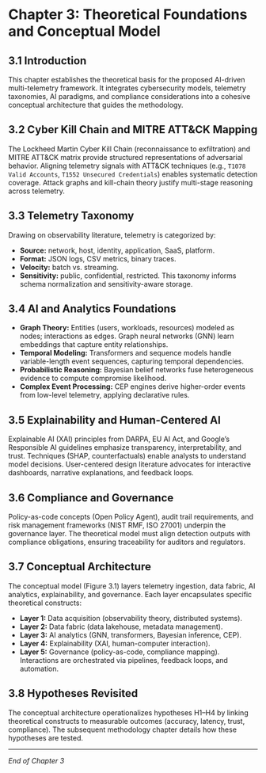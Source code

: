 # Chapter 3: Theoretical Foundations and Conceptual Model

## 3.1 Introduction
This chapter establishes the theoretical basis for the proposed AI-driven multi-telemetry framework. It integrates cybersecurity models, telemetry taxonomies, AI paradigms, and compliance considerations into a cohesive conceptual architecture that guides the methodology.

## 3.2 Cyber Kill Chain and MITRE ATT&CK Mapping
The Lockheed Martin Cyber Kill Chain (reconnaissance to exfiltration) and MITRE ATT&CK matrix provide structured representations of adversarial behavior. Aligning telemetry signals with ATT&CK techniques (e.g., `T1078 Valid Accounts`, `T1552 Unsecured Credentials`) enables systematic detection coverage. Attack graphs and kill-chain theory justify multi-stage reasoning across telemetry.

## 3.3 Telemetry Taxonomy
Drawing on observability literature, telemetry is categorized by:
- **Source:** network, host, identity, application, SaaS, platform.
- **Format:** JSON logs, CSV metrics, binary traces.
- **Velocity:** batch vs. streaming.
- **Sensitivity:** public, confidential, restricted.
This taxonomy informs schema normalization and sensitivity-aware storage.

## 3.4 AI and Analytics Foundations
- **Graph Theory:** Entities (users, workloads, resources) modeled as nodes; interactions as edges. Graph neural networks (GNN) learn embeddings that capture entity relationships.
- **Temporal Modeling:** Transformers and sequence models handle variable-length event sequences, capturing temporal dependencies.
- **Probabilistic Reasoning:** Bayesian belief networks fuse heterogeneous evidence to compute compromise likelihood.
- **Complex Event Processing:** CEP engines derive higher-order events from low-level telemetry, applying declarative rules.

## 3.5 Explainability and Human-Centered AI
Explainable AI (XAI) principles from DARPA, EU AI Act, and Google’s Responsible AI guidelines emphasize transparency, interpretability, and trust. Techniques (SHAP, counterfactuals) enable analysts to understand model decisions. User-centered design literature advocates for interactive dashboards, narrative explanations, and feedback loops.

## 3.6 Compliance and Governance
Policy-as-code concepts (Open Policy Agent), audit trail requirements, and risk management frameworks (NIST RMF, ISO 27001) underpin the governance layer. The theoretical model must align detection outputs with compliance obligations, ensuring traceability for auditors and regulators.

## 3.7 Conceptual Architecture
The conceptual model (Figure 3.1) layers telemetry ingestion, data fabric, AI analytics, explainability, and governance. Each layer encapsulates specific theoretical constructs:
- **Layer 1:** Data acquisition (observability theory, distributed systems).
- **Layer 2:** Data fabric (data lakehouse, metadata management).
- **Layer 3:** AI analytics (GNN, transformers, Bayesian inference, CEP).
- **Layer 4:** Explainability (XAI, human-computer interaction).
- **Layer 5:** Governance (policy-as-code, compliance mapping).
Interactions are orchestrated via pipelines, feedback loops, and automation.

## 3.8 Hypotheses Revisited
The conceptual architecture operationalizes hypotheses H1–H4 by linking theoretical constructs to measurable outcomes (accuracy, latency, trust, compliance). The subsequent methodology chapter details how these hypotheses are tested.

---
*End of Chapter 3*
